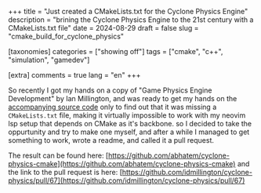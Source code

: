 +++
title = "Just created a CMakeLists.txt for the Cyclone Physics Engine"
description = "brining the Cyclone Physics Engine to the 21st century with a CMakeLists.txt file"
date = 2024-08-29
draft = false
slug = "cmake_build_for_cyclone_physics"

[taxonomies]
categories = ["showing off"]
tags = ["cmake", "c++", "simulation", "gamedev"]

[extra]
comments = true
lang = "en"
+++


So recently I got my hands on a copy of "Game Physics Engine Development" by Ian Millington, and was ready to get my hands on the [accompanying source code](https://github.com/idmillington/cyclone-physics/) only to find out that it was missing a `CMakeLists.txt` file, making it virtually impossible to work with my neovim lsp setup that depends on CMake as it's backbone. so I decided to take the oppurtunity and try to make one myself, and after a while I managed to get something to work, wrote a readme, and called it a pull request. 

The result can be found here: [https://github.com/abhatem/cyclone-physics-cmake](https://github.com/abhatem/cyclone-physics-cmake) and the link to the pull request is here: [https://github.com/idmillington/cyclone-physics/pull/67](https://github.com/idmillington/cyclone-physics/pull/67)

